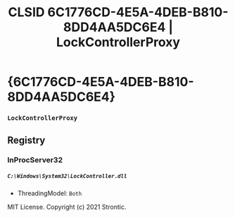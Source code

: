 ﻿---
title: "CLSID 6C1776CD-4E5A-4DEB-B810-8DD4AA5DC6E4 | LockControllerProxy"
excerpt: What is COM-Object CLSID 6C1776CD-4E5A-4DEB-B810-8DD4AA5DC6E4?
---

# {6C1776CD-4E5A-4DEB-B810-8DD4AA5DC6E4}

### `LockControllerProxy`

## Registry


### InProcServer32

##### `C:\Windows\System32\LockController.dll`
* ThreadingModel: `Both`

MIT License. Copyright (c) 2021 Strontic.


